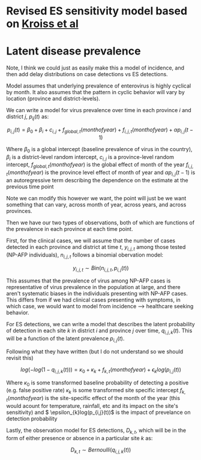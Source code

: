 # Revised ES sensitivity model based on [Kroiss et al](https://journals.plos.org/plosone/article?id=10.1371/journal.pone.0208336#sec027)



# Latent disease prevalence
Note, I think we could just as easily make this a model of incidence, and then add delay distributions on case detections vs ES detections. 

Model assumes that underlying prevalence of enterovirus is highly cyclical by month. 
It also assumes that the pattern in cyclic behavior will vary by location (province and district-levels). 

We can write a model for virus prevalence over time in each province $i$ and district $j$, $p_{ij}(t)$ as:

$$
p_{i,j}(t) = \beta_0 + \beta_i + c_{i,j} + f_{global,t}(monthofyear) + f_{i,j,t}(monthofyear) + \alpha p_{i,j}(t-1) 
$$

Where $\beta_0$ is a global intercept (baseline prevalence of virus in the country),
$\beta_i$ is a district-level random intercept,
$c_{i,j}$ is a province-level random intercept,
$f_{global,t}(monthofyear)$ is the global effect of month of the year
$f_{i,j, t}(monthofyear)$ is the province level effect of month of year
and $\alpha p_{i,j}(t-1)$ is an autoregressive term describing the dependence on the estimate at the previous time point

Note we can modify this however we want, the point will just be we want something that can vary, across month of year, across years, and across provinces. 

Then we have our two types of observations, both of which are functions of the prevalence in each province at each time point. 

First, for the clinical cases, we will assume that the number of cases detected in each province and district at time $t$,  $y_{i,j,t}$ among those tested (NP-AFP individuals), $n_{i,j,t}$ follows a binomial obervation model:

$$ 
y_{i,j,t} \sim Bin(n_{i,j,t}, p_{i,j}(t))
$$

This assumes that the prevalence of virus among NP-AFP cases is representative of virus prevalence in the population at large, and there aren't systematic biases in the individuals presenting with NP-AFP cases. 
This differs from if we had clinical cases presenting with symptoms, in which case, we would want to model from incidence --> healthcare seeking behavior. 

For ES detections, we can write a model that describes the latent probability of detection in each site $k$ in district $i$ and province $j$ over time, $q_{i,j,k}(t)$. 
This will be a function of the latent prevalence $p_{i,j}(t)$. 

Following what they have written (but I do not understand so we should revisit this)

$$
log(-log(1-q_{i,j,k}(t))) = \kappa_{0} + \kappa_{k} + f_{k,t}(monthofyear) + \epsilon_{k}log(p_{i,j}(t)) 
$$


Where $\kappa_{0}$ is some transformed baseline probability of detecting a positive (e.g. false positive rate)
$\kappa_{k}$ is some transformed site specific intercept
$f_{k,t}(monthofyear)$ is the site-specific effect of the month of the year (this would acount for temperature, rainfall, etc and its impact on the site's sensitivity)
and $ \epsilon_{k}log(p_{i,j}(t))$ is the impact of prevelance on detection probability 

Lastly, the observation model for ES detections, $D_{k,t}$, which will be in the form of either presence or absence in a particular site $k$ as: 

$$
D_{k,t} \sim Bernoulli(q_{i,j,k}(t))
$$




